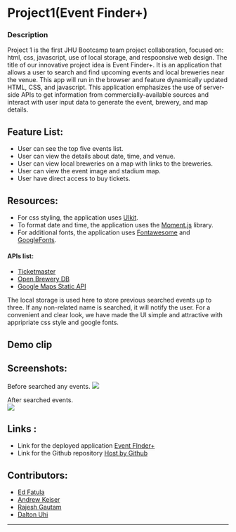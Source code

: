 # Project1(Event Finder+)

### Description
Project 1 is the first JHU Bootcamp team project collaboration, focused on: html, css, javascript, use of local storage, and respoonsive web design. The title of our innovative project idea is Event Finder+.  It is an application that allows a user to search and find upcoming events and local breweries near the venue. This app will run in the browser and feature dynamically updated HTML, CSS, and javascript. This application emphasizes the use of server-side APIs to get information from commercially-available sources and interact with user input data to generate the event, brewery, and map details.

## Feature List:

* User can see the top five events list.
* User can view the details about date, time, and venue.
* User can view local breweries on a map with links to the breweries.
* User can view the event image and stadium map.
* User have direct access to buy tickets.

## Resources:

- For css styling, the application uses [UIkit](https://getuikit.com/docs/introduction).
- To format date and time, the application uses the [Moment.js](https://momentjs.com/) library.
- For additional fonts, the application uses [Fontawesome](https://fontawesome.com) and [GoogleFonts](https://developers.google.com/fonts).

#### APIs list:
* [Ticketmaster](https://developer.ticketmaster.com/products-and-docs/apis/getting-started/)
* [Open Brewery DB](https://www.openbrewerydb.org/documentation/01-listbreweries)
* [Google Maps Static API](https://developers.google.com/maps/documentation/maps-static/overview)

The local storage is used here to store previous searched events up to three. If any non-related name is searched, it will notify the user. For a convenient and clear look, we have made the UI simple and attractive with appripriate css style and google fonts. 

## Demo clip

## Screenshots:
Before searched any events.
   ![](./assets/images/before-search-city.png) 

After searched events.  
![](./assets/images/after-search-city.png)

## Links :

* Link for the deployed application [Event FInder+](https://jhu-project1.github.io/Project)
* Link for the Github repository [Host by Github](https://github.com/JHU-Project1/Project1)



## Contributors:
* [Ed Fatula](https://github.com/shooters00)
* [Andrew Keiser](https://github.com/webdev410)
* [Rajesh Gautam](https://github.com/Rajesh295-dev)
* [Dalton Uhi](https://github.com/duhl91)

- - -
 
